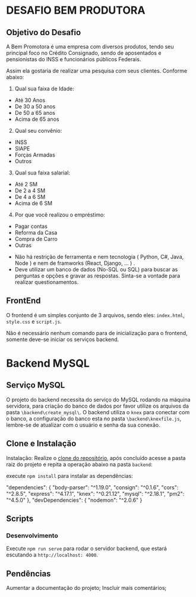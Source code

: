 # DESAFIO BEM PRODUTORA

## Objetivo do Desafio

A Bem Promotora é uma empresa com diversos produtos, tendo seu principal foco no Crédito Consignado, sendo de aposentados e pensionistas do INSS e funcionários públicos Federais. 

Assim ela gostaria de realizar uma pesquisa com seus clientes. Conforme abaixo:
1. Qual sua faixa de Idade:
+ Até 30 Anos
+ De 30 a 50 anos
+ De 50 a 65 anos
+ Acima de 65 anos

2. Qual seu convênio:
+ INSS
+ SIAPE
+ Forças Armadas
+ Outros

3. Qual sua faixa salarial:
+ Até 2 SM
+ De 2 a 4 SM
+ De 4 a 6 SM
+ Acima de 6 SM

4. Por que você realizou o empréstimo:
+ Pagar contas
+ Reforma da Casa
+ Compra de Carro
+ Outras


* Não há restrição de ferramenta e nem tecnologia ( Python, C#, Java, Node ) e nem de framworks (React, Django, ... ) .
* Deve utilizar um banco de dados (No-SQL ou SQL) para buscar as perguntas e opções e gravar as respostas.
Sinta-se a vontade para realizar questionamentos.


## FrontEnd

O frontend é um simples conjunto de 3 arquivos, sendo eles: `index.html`, `style.css` e `script.js`.

Não é necessário nenhum comando para de inicialização para o frontend, somente deve-se iniciar os serviços backend.

# Backend MySQL

## Serviço MySQL

O projeto do backend necessita do serviço do MySQL rodando na máquina servidora, para criação do banco de dados por favor utilize os arquivos da pasta `\backend\create_mysql\`. O backend utiliza o `knex` para conectar com o banco, a configuração do banco esta no pasta `\backend\knexfile.js`, lembre-se de atualizar com o usuário e senha da sua conexão.

## Clone e Instalação

Instalação: Realize o [clone do repositório](https://docs.github.com/pt/free-pro-team@latest/github/creating-cloning-and-archiving-repositories/cloning-a-repository), após concluído acesse a pasta raiz do projeto e repita a operação abaixo na pasta `backend`:  

execute `npm install` para instalar as dependências:

"dependencies": {
    "body-parser": "^1.19.0",
    "consign": "^0.1.6",
    "cors": "^2.8.5",
    "express": "^4.17.1",
    "knex": "^0.21.12",
    "mysql": "^2.18.1",
    "pm2": "^4.5.0"
  },
"devDependencies": {
    "nodemon": "^2.0.6"
  }


## Scripts

### Desenvolvimento

Execute `npm run serve` para rodar o servidor backend, que estará escutando a `http://localhost: 4000`.


## Pendências

Aumentar a documentação do projeto;
Inscluir mais comentários;


